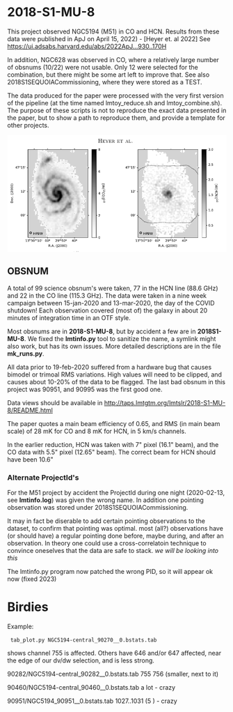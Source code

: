 # 2018-S1-MU-8

This project observed NGC5194 (M51) in CO and HCN. Results from these data were published in
ApJ on April 15, 2022) - [Heyer et. al 2022]
See https://ui.adsabs.harvard.edu/abs/2022ApJ...930..170H

In addition, NGC628 was observed in CO, where a relatively large number of obsnums (10/22) were
not usable. Only 12 were selected for the combination, but there might be some art left to
improve that.  See also 2018S1SEQUOIACommissioning, where they were stored as a TEST.

The data produced for the paper were processed with the very first version
of the pipeline (at the time named lmtoy_reduce.sh and lmtoy_combine.sh).
The purpose of these scripts is not to reproduce the exact data presented in the paper, but
to show a path to reproduce them, and provide a template for other projects.

![Figure 1 from paper](m51.png "Figure 1 from paper")

## OBSNUM

A total of 99 science obsnum's were taken, 77 in the HCN line (88.6 GHz) and 22 in the CO line (115.3 GHz).
The data were taken in a nine week campaign between 15-jan-2020 and 13-mar-2020, the day of the COVID shutdown!
Each observation covered (most of) the galaxy in about 20 minutes of integration time in an OTF style.

Most obsnums are in **2018-S1-MU-8**, but by accident a few are in **2018S1-MU-8**. We fixed the **lmtinfo.py**
tool to sanitize the name, a symlink might also work, but has its own issues.
More detailed descriptions are in the file **mk_runs.py**.

All data prior to 19-feb-2020 suffered from a hardware bug that causes bimodel or trimoal RMS variations. High
values will need to be clipped, and causes about 10-20% of the data to be flagged. The last bad obsnum in this project was
90951, and 90995 was the first good one.

Data views should be available in http://taps.lmtgtm.org/lmtslr/2018-S1-MU-8/README.html

The paper quotes a main beam efficiency of 0.65, and RMS (in main beam scale) of 28 mK for CO and 8 mK for HCN, 
in 5 km/s channels. 

In the earlier reduction, HCN was taken with 7" pixel (16.1" beam), and the CO data with 5.5" pixel (12.65" beam).
The correct beam for HCN should have been 10.6"

### Alternate ProjectId's

For the M51 project by accident the ProjectId during one night (2020-02-13, see **lmtinfo.log**)
was given the wrong name. In addition one pointing observation was stored under
2018S1SEQUOIACommissioning.

It may in fact be diserable to add certain pointing observations to the dataset, to confirm
that pointing was optimal. most (all?) observations have (or should have) a regular pointing done
before, maybe during, and after an observation. In theory one could use a cross-correlatoin
technique to convince oneselves that the data are safe to stack.  *we will be looking into this*

The lmtinfo.py program now patched the wrong PID, so it will appear ok now (fixed 2023)

# Birdies

Example:

     tab_plot.py NGC5194-central_90270__0.bstats.tab

shows channel 755 is affected. Others have 646 and/or 647 affected, near the edge of our dv/dw selection, and is
less strong.


90282/NGC5194-central_90282__0.bstats.tab   755 756 (smaller, next to it)


90460/NGC5194-central_90460__0.bstats.tab  a lot - crazy

90951/NGC5194_90951__0.bstats.tab   1027..1031 (5 ) - crazy
